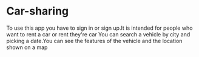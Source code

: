 # Car-sharing

To use this app you have to  sign in or sign up.It is intended for people who want to rent a car or rent they're car
You can search a vehicle by  city and picking a date.You can see the features of the vehicle  and the location shown on a map

